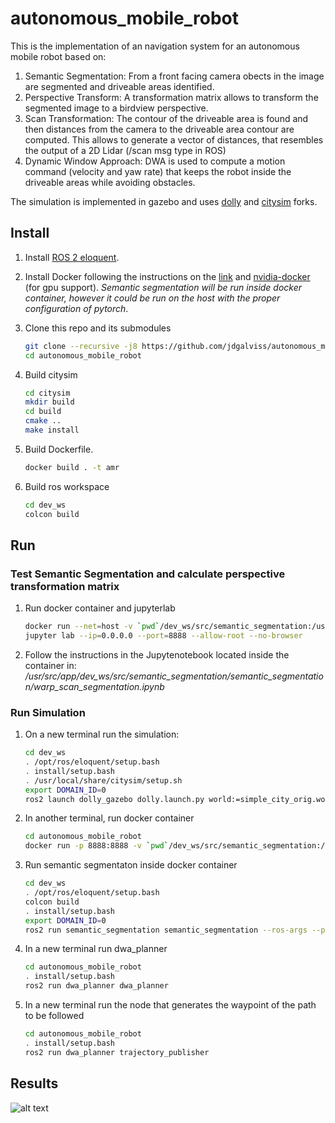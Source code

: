 # autonomous_mobile_robot
This is the implementation of an navigation system for an autonomous mobile robot based on:

1. Semantic Segmentation: From a front facing camera obects in the image are segmented and driveable areas identified.
2. Perspective Transform: A transformation matrix allows to transform the segmented image to a birdview perspective.
3. Scan Transformation: The contour of the driveable area is found and then distances from the camera to the driveable area contour are computed. This allows to generate a vector of distances, that resembles the output of a 2D Lidar (/scan msg type in ROS)
4. Dynamic Window Approach: DWA is used to compute a motion command (velocity and yaw rate) that keeps the robot inside the driveable areas while avoiding obstacles.

The simulation is implemented in gazebo and uses [dolly](https://github.com/chapulina/dolly) and [citysim](https://github.com/osrf/citysim) forks.

## Install
1. Install [ROS 2 eloquent](https://index.ros.org/doc/ros2/Installation/Eloquent/Linux-Install-Debians/).

2. Install Docker following the instructions on the [link](https://docs.docker.com/engine/install/ubuntu/) and [nvidia-docker](https://github.com/NVIDIA/nvidia-docker) (for gpu support). *Semantic segmentation will be run inside docker container, however it could be run on the host with the proper configuration of pytorch*.

3. Clone this repo and its submodules 
    ```bash
    git clone --recursive -j8 https://github.com/jdgalviss/autonomous_mobile_robot.git
    cd autonomous_mobile_robot
    ```

4. Build citysim
    ```bash
    cd citysim
    mkdir build
    cd build
    cmake ..
    make install
    ```

5. Build Dockerfile.
    ```bash
    docker build . -t amr
    ```

6. Build ros workspace
    ```bash
    cd dev_ws
    colcon build
    ```
## Run

### Test Semantic Segmentation and calculate perspective transformation matrix

1. Run docker container and jupyterlab
    ```bash
    docker run --net=host -v `pwd`/dev_ws/src/semantic_segmentation:/usr/src/app/dev_ws/src/semantic_segmentation -it --rm --gpus all amr 
    jupyter lab --ip=0.0.0.0 --port=8888 --allow-root --no-browser
    ```

2. Follow the instructions in the Jupytenotebook located inside the container in: */usr/src/app/dev_ws/src/semantic_segmentation/semantic_segmentation/warp_scan_segmentation.ipynb*

### Run Simulation
1. On a new terminal run the simulation:
    ```bash
    cd dev_ws
    . /opt/ros/eloquent/setup.bash 
    . install/setup.bash
    . /usr/local/share/citysim/setup.sh
    export DOMAIN_ID=0
    ros2 launch dolly_gazebo dolly.launch.py world:=simple_city_orig.world
    ```
2. In another terminal, run docker container
    ```bash
    cd autonomous_mobile_robot
    docker run -p 8888:8888 -v `pwd`/dev_ws/src/semantic_segmentation:/usr/src/app/dev_ws/src/semantic_segmentation -it --rm --gpus all amr 
    ```
3. Run semantic segmentaton inside docker container
    ```bash
    cd dev_ws
    . /opt/ros/eloquent/setup.bash 
    colcon build
    . install/setup.bash
    export DOMAIN_ID=0
    ros2 run semantic_segmentation semantic_segmentation --ros-args --param use_sim_time:=true
    ```
4. In a new terminal run dwa_planner
    ```bash
    cd autonomous_mobile_robot
    . install/setup.bash
    ros2 run dwa_planner dwa_planner 
    ```
5. In a new terminal run the node that generates the waypoint of the path to be followed
    ```bash
    cd autonomous_mobile_robot
    . install/setup.bash
    ros2 run dwa_planner trajectory_publisher 
    ```

## Results
![alt text](imgs/results.gif "Title")

<!-- # Launch Doly
cd dev_ws
. /opt/ros/eloquent/setup.bash 
. /usr/share/gazebo/setup.sh
. /usr/local/share/citysim/setup.sh
. install/setup.bash
export DOMAIN_ID=0
ros2 launch dolly_gazebo dolly.launch.py world:=simple_city_orig.world

# Launch semantic
cd dev_ws
. /opt/ros/eloquent/setup.bash 
colcon build
. install/setup.bash
export DOMAIN_ID=0

ros2 run semantic_segmentation semantic_segmentation  -->
